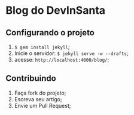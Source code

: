# Blog do DevInSanta

## Configurando o projeto

1. `$ gem install jekyll`;
2. Inicie o servidor: `$ jekyll serve -w --drafts`;
3. acesse: `http://localhost:4000/blog/`;

## Contribuindo

1. Faça fork do projeto;
2. Escreva seu artigo;
3. Envie um Pull Request;
